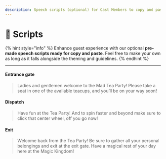 ```yaml
---
description: Speech scripts (optional) for Cast Members to copy and paste
---
```


# 📘 Scripts

{% hint style="info" %}
Enhance guest experience with our optional **pre-made speech scripts ready for copy and paste**. Feel free to make your own as long as it falls alongside the theming and guidelines.
{% endhint %}

***

#### Entrance gate

> Ladies and gentlemen welcome to the Mad Tea Party! Please take a seat in one of the available teacups, and you’ll be on your way soon!

#### Dispatch

> Have fun at the Tea Party! And to spin faster and beyond make sure to click that center wheel, off you go now!

#### Exit

> Welcome back from the Tea Party! Be sure to gather all your personal belongings and exit at the exit gate. Have a magical rest of your day here at the Magic Kingdom!
